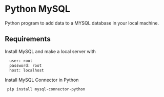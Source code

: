 
# Python MySQL

Python program to add data to a MYSQL database in your local machine.


## Requirements

Install MySQL and make a local server with

```bash
  user: root
  password: root
  host: localhost
```
Install MySQL Connector in Python

```bash
 pip install mysql-connector-python
```    